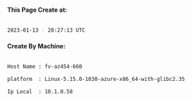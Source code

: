 
   
#### This Page Create at:

```bash

2023-01-13 - 20:27:13 UTC

```

#### Create By Machine:

```bash

Host Name : fv-az454-660

platform  : Linux-5.15.0-1030-azure-x86_64-with-glibc2.35

Ip Local  : 10.1.0.58

```

